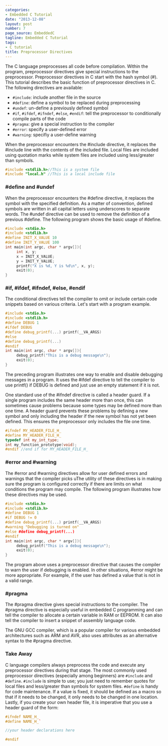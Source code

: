 ```yaml
---
categories:
- Embedded C Tutorial
date: "2013-12-08"
layout: post
number: 7
page_source: EmbeddedC
tagline: Embedded C Tutorial
tags:
- C tutorial
title: Preprocessor Directives
---
```


The C language preprocesses all code before compilation. Within the program, preprocessor directives give special instructions to the preprocessor. Preprocessor directives in C start with the hash symbol (#). This tutorial describes the basic function of preprocessor directives in C. The following directives are available:

* `#include`: include another file in the source
* `#define`: define a symbol to be replaced during preprocessing
* `#undef`: un-define a previously defined symbol
* `#if`, `#ifdef`, `#ifndef`, `#else`, `#endif`: tell the preprocessor to conditionally compile parts of the code
* `#pragma`: give a special instruction to the compiler
* `#error`: specify a user-defined error
* `#warning`: specifiy a user-define warning

When the preprocessor encounters the #include directive, it replaces the #include line with the contents of the included file. Local files are included using quotation marks while system files are included using less/greater than symbols.

```c++
#include <stdlib.h>//This is a system file
#include "local.h" //This is a local include file
```

### #define and #undef

When the preprocessor encounters the #define directive, it replaces the symbol with the specified definition. As a matter of convention, defined symbols are written in all capital letters using underscores to separate words. The #undef directive can be used to remove the definition of a previous #define. The following program shows the basic usage of #define.

```c++
#include <stdio.h>
#include <stdlib.h>
#define INIT_X_VALUE 10
#define INIT_Y_VALUE 100
int main(int argc, char * argv[]){
     int x, y;
     x = INIT_X_VALUE;
     y = INIT_Y_VALUE;
     printf("X is %d, Y is %d\n", x, y);
     exit(0);
}
```

### #if, #ifdef, #ifndef, #else, #endif

The conditional directives tell the compiler to omit or include certain code snippets based on various criteria. Let's start with a program example.

```c++
#include <stdio.h>
#include <stdlib.h>
#define DEBUG 1
#ifdef DEBUG
#define debug_printf(...) printf(__VA_ARGS)
#else
#define debug_printf(...)
#endif
int main(int argc, char * argv[]){
     debug_printf("This is a debug message\n");
     exit(0);
}
```

The preceding program illustrates one way to enable and disable debugging messages in a program. It uses the #ifdef directive to tell the compiler to use printf() if DEBUG is defined and just use an empty statement if it is not.

One standard use of the #ifndef directive is called a header guard. If a single program includes the same header more than once, this can sometimes cause problems because some types may be defined more than one time. A header guard prevents these problems by defining a new symbol and only including the header if the new symbol has not yet been defined. This ensures the preprocessor only includes the file one time.

```c++
#ifndef MY_HEADER_FILE_H_
#define MY_HEADER_FILE_H_
typedef int my_int_type;
int my_function_prototype(void);
#endif //end if for MY_HEADER_FILE_H_
```

### #error and #warning

The #error and #warning directives allow for user defined errors and warnings that the compiler picks uThe utility of these directives is in making sure the program is configured correctly if there are limits on what conditions the program may compile. The following program illustrates how these directives may be used.

```c++
#include <stdio.h>
#include <stdlib.h>
#define DEBUG 1
#if DEBUG != 0
#define debug_printf(...) printf(__VA_ARGS)
#warning "Debugging is turned on"
#else #define debug_printf(...)
#endif
int main(int argc, char * argv[]){
     debug_printf("This is a debug message\n");
     exit(0);
}
```

The program above uses a preprocessor directive that causes the compiler to warn the user if debugging is enabled. In other situations, #error might be more appropriate. For example, if the user has defined a value that is not in a valid range.

### #pragma

The #pragma directive gives special instructions to the compiler. The #pragma directive is especially useful in embedded C programming and can tell the compiler to allocate a certain variable in RAM or EEPROM. It can also tell the compiler to insert a snippet of assembly language code.

The GNU GCC compiler, which is a popular compiler for various embedded architectures such as ARM and AVR, also uses attributes as an alternative syntax to the #pragma directive.

### Take Away

C language compilers always preprocess the code and execute any preprocessor directives during that stage. The most commonly used preprocessor directives (especially among beginners) are `#include` and `#define`. `#include` is simple to use; you just need to remember quotes for local files and less/greater than symbols for system files. `#define` is handy for code maintenance. If a value is fixed, it should be defined as a macro so that if it needs to be changed, it only needs to be changed in one location. Lastly, if you create your own header file, it is imperative that you use a header guard of the form:

```cpp
#ifndef NAME_H_
#define NAME_H_`

//your header declarations here

#endif
```
